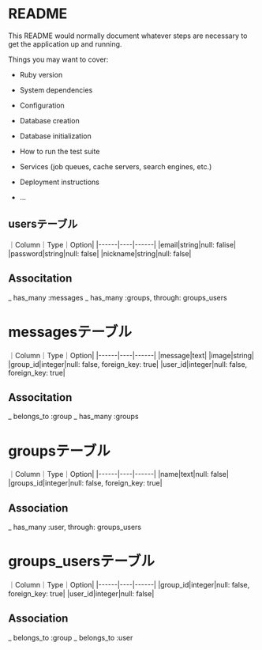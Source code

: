 # README

This README would normally document whatever steps are necessary to get the
application up and running.

Things you may want to cover:

* Ruby version

* System dependencies

* Configuration

* Database creation

* Database initialization

* How to run the test suite

* Services (job queues, cache servers, search engines, etc.)

* Deployment instructions

* ...

## usersテーブル

｜Column｜Type｜Option|
|------|----|------|
|email|string|null: falise|
|password|string|null: false|
|nickname|string|null: false|

## Associtation
_ has_many :messages
_ has_many :groups, through: groups_users


# messagesテーブル
｜Column｜Type｜Option|
|------|----|------|
|message|text|
|image|string|
|group_id|integer|null: false, foreign_key: true|
|user_id|integer|null: false, foreign_key: true|

## Associtation
_ belongs_to :group
_ has_many :groups


# groupsテーブル
｜Column｜Type｜Option|
|------|----|------|
|name|text|null: false|
|groups_id|integer|null: false, foreign_key: true|

## Association
_ has_many :user, through: groups_users


# groups_usersテーブル
｜Column｜Type｜Option|
|------|----|------|
|group_id|integer|null: false, foreign_key: true|
|user_id|integer|null: false|

## Association
_ belongs_to :group
_ belongs_to :user